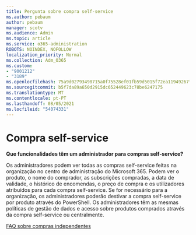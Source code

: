 ```yaml
---
title: Pergunta sobre compra self-service
ms.author: pebaum
author: pebaum
manager: scotv
ms.audience: Admin
ms.topic: article
ms.service: o365-administration
ROBOTS: NOINDEX, NOFOLLOW
localization_priority: Normal
ms.collection: Adm_O365
ms.custom:
- "9001212"
- "3189"
ms.openlocfilehash: 75a9d02793498715a0f75528ef01fb59d5015f72ea11949267f2a7d36ff19550
ms.sourcegitcommit: b5f7da89a650d2915dc652449623c78be6247175
ms.translationtype: MT
ms.contentlocale: pt-PT
ms.lasthandoff: 08/05/2021
ms.locfileid: "54074331"
---
```

# <a name="self-service-purchase"></a>Compra self-service

**Que funcionalidades têm um administrador para compras self-service?**

Os administradores podem ver todas as compras self-service feitas na organização no centro de administração do Microsoft 365. Podem ver o produto, o nome do comprador, as subscrições compradas, a data de validade, o histórico de encomendas, o preço de compra e os utilizadores atribuídos para cada compra self-service.  Se for necessário para a organização, os administradores poderão destivar a compra self-service por produto através do PowerShell.  Os administradores têm as mesmas políticas de gestão de dados e acesso sobre produtos comprados através da compra self-service ou centralmente.

[FAQ sobre compras independentes](https://aka.ms/self-service-purchase-faq)

